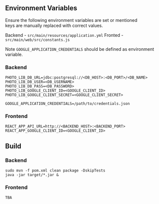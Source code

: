 

## Environment Variables
Ensure the following environment variables are set or mentioned \
keys are manually replaced with correct values.

Backend - `src/main/resources/application.yml`
Fronted - `src/main/web/src/constants.js`

Note `GOOGLE_APPLICATION_CREDENTIALS` should be defined as environment variable.

### Backend
```env
PHOTO_LIB_DB_URL=jdbc:postgresql://<DB_HOST>:<DB_PORT>/<DB_NAME>
PHOTO_LIB_DB_USER=<DB_USERNAME>
PHOTO_LIB_DB_PASS=<DB_PASSWORD>
PHOTO_LIB_GOOGLE_CLIENT_ID=<GOOGLE_CLIENT_ID>
PHOTO_LIB_GOOGLE_CLIENT_SECRET=<GOOGLE_CLIENT_SECRET>

GOOGLE_APPLICATION_CREDENTIALS=/path/to/credentials.json
```

### Frontend
```env
REACT_APP_API_URL=http://<BACKEND_HOST>:<BACKEND_PORT>
REACT_APP_GOOGLE_CLIENT_ID=<GOOGLE_CLIENT_ID>
```

## Build

### Backend

```shell
sudo mvn -f pom.xml clean package -DskipTests
java -jar target/*.jar &
```

### Frontend

```shell
TBA
```

